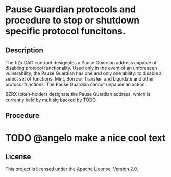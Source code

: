 # Pause Guardian protocols and procedure to stop or shutdown specific protocol funcitons.

## Description
The bZx DAO contract designates a Pause Guardian address capable of disabling protocol functionality. Used only in the event of an unforeseen vulnerability, the Pause Guardian has one and only one ability: to disable a select set of functions: Mint, Borrow, Transfer, and Liquidate and other protocol functions. The Pause Guardian cannot unpause an action.

BZRX token-holders designate the Pause Guardian address, which is currently held by multisig backed by TODO

## Procedure
# TODO @angelo make a nice cool text

## License

This project is licensed under the [Apache License, Version 2.0](LICENSE).
